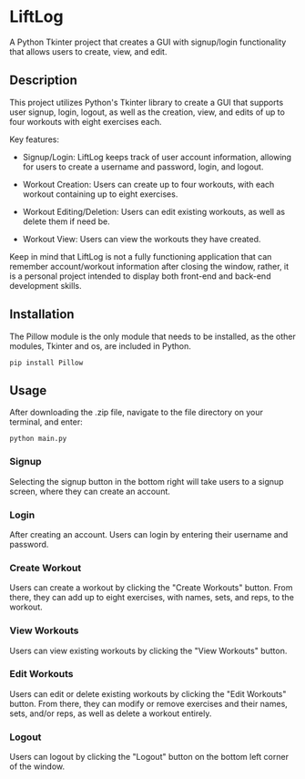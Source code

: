 # LiftLog
A Python Tkinter project that creates a GUI with signup/login functionality that allows users to create, view, and edit.

## Description
This project utilizes Python's Tkinter library to create a GUI that supports user signup, login, logout, as well as the creation, view, and edits of up to four workouts with eight exercises each. 

Key features:
- Signup/Login: LiftLog keeps track of user account information, allowing for users to create a username and password, login, and logout.
- Workout Creation: Users can create up to four workouts, with each workout containing up to eight exercises.
- Workout Editing/Deletion: Users can edit existing workouts, as well as delete them if need be.

- Workout View: Users can view the workouts they have created.
  
Keep in mind that LiftLog is not a fully functioning application that can remember account/workout information after closing the window, rather, it is a personal project intended to display both front-end and back-end development skills.

## Installation
The Pillow module is the only module that needs to be installed, as the other modules, Tkinter and os, are included in Python.
```
pip install Pillow
```
## Usage
After downloading the .zip file, navigate to the file directory on your terminal, and enter:
```
python main.py
```
### Signup
Selecting the signup button in the bottom right will take users to a signup screen, where they can create an account.

### Login
After creating an account. Users can login by entering their username and password.

### Create Workout
Users can create a workout by clicking the "Create Workouts" button. From there, they can add up to eight exercises, with names, sets, and reps, to the workout.

### View Workouts
Users can view existing workouts by clicking the "View Workouts" button.

### Edit Workouts
Users can edit or delete existing workouts by clicking the "Edit Workouts" button. From there, they can modify or remove exercises and their names, sets, and/or reps, as well as delete a workout entirely.

### Logout
Users can logout by clicking the "Logout" button on the bottom left corner of the window.
